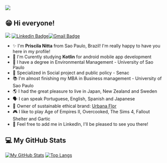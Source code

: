 <img src= "https://user-images.githubusercontent.com/73479796/111246153-88daa400-85e4-11eb-9365-06f9801fa56b.png">

## 😁 Hi everyone!

![](https://komarev.com/ghpvc/?username=pri-nitta&color=00E091) [![Linkedin Badge](https://img.shields.io/badge/-LinkedIn-blue?style=flat-square&logo=Linkedin&logoColor=white&link=https://www.linkedin.com/in/priscilanitta/)](https://www.linkedin.com/in/priscilanitta/)[![Gmail Badge](https://img.shields.io/badge/-Gmail-c14438?style=flat-square&logo=Gmail&logoColor=white&link=mailto:egashira.sayuri@gmail.com)](mailto:egashira.sayuri@gmail.com)


- ✨ I'm **Priscila Nitta** from Sao Paulo, Brazil! I'm really happy to have you here in my profile!
- 📱 I'm Curently studying **Kotlin** for android mobile app development
- 🌳 I have a degree in Environmental Management - University of Sao Paulo
- 🤝 Specialized in Social project and public policy - Senac
- 📚 I'm almost finishing my MBA in Business management - University of Sao Paulo
- 🌎 I had the great pleasure to live in Japan, New Zealand and Sweden
- 🗣️ I can speak Portuguese, English, Spanish and Japanese
- 👚 Owner of sustainable ethical brand: [Urbana Flor](https://www.instagram.com/urbanaflor_/)
- 🎮 I like to play Age of Empires II, Overcooked, The Sims 4, Fallout Shelter and Gartic
- 📌 Feel free to add me in LinkedIn, I'll be pleased to see you there!

## 💻 My GitHub Stats

[![My GitHub Stats](https://github-readme-stats.vercel.app/api/?username=pri-nitta&count_private=true&theme=tokyonight&showicons=true&hide=prs,issues,contribs)]()
[![Top Langs](https://github-readme-stats.vercel.app/api/top-langs/?username=pri-nitta&layout=compact&theme=tokyonight)](https://github.com/pri-nitta/github-readme-stats)
